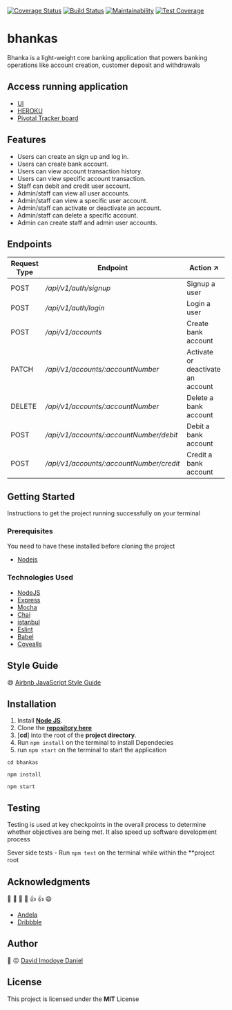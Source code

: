 [![Coverage Status](https://coveralls.io/repos/github/danndav/bhankas/badge.svg?branch=ch-165331606-integrate-travis-ci-coveralls)](https://coveralls.io/github/danndav/bhankas?branch=ch-165331606-integrate-travis-ci-coveralls) [![Build Status](https://travis-ci.org/danndav/bhankas.svg?branch=develop)](https://travis-ci.org/danndav/bhankas) [![Maintainability](https://api.codeclimate.com/v1/badges/94e81f1ec3fcb4311f32/maintainability)](https://codeclimate.com/github/danndav/bhankas/maintainability) [![Test Coverage](https://api.codeclimate.com/v1/badges/94e81f1ec3fcb4311f32/test_coverage)](https://codeclimate.com/github/danndav/bhankas/test_coverage)

# bhankas

Bhanka is a light-weight core banking application that powers banking operations like account creation, customer deposit and withdrawals

## Access running application

- [UI](https://danndav.github.io/bhankas/UI/)
- [HEROKU](https://bhanka.herokuapp.com/api/v1)
- [Pivotal Tracker board](https://www.pivotaltracker.com/n/projects/2320360)

## Features

- Users can create an sign up and log in.
- Users can create bank account.
- Users can view account transaction history.
- Users can view specific account transaction.
- Staff can debit and credit user account.
- Admin/staff can view all user accounts.
- Admin/staff can view a specific user account.
- Admin/staff can activate or deactivate an account.
- Admin/staff can delete a specific account.
- Admin can create staff and admin user accounts.

## Endpoints

| Request Type | Endpoint                                 | Action :arrow_upper_right:        |
| ------------ | ---------------------------------------- | --------------------------------- |
| POST         | _/api/v1/auth/signup_                    | Signup a user                     |
| POST         | _/api/v1/auth/login_                     | Login a user                      |
| POST         | _/api/v1/accounts_                       | Create bank account               |
| PATCH        | _/api/v1/accounts/:accountNumber_        | Activate or deactivate an account |
| DELETE       | _/api/v1/accounts/:accountNumber_        | Delete a bank account             |
| POST         | _/api/v1/accounts/:accountNumber/debit_  | Debit a bank account              |
| POST         | _/api/v1/accounts/:accountNumber/credit_ | Credit a bank account             |

## Getting Started

Instructions to get the project running successfully on your terminal

### Prerequisites

You need to have these installed before cloning the project

- [Nodejs](https://nodejs.org/en/download/)

### Technologies Used

- [NodeJS](https://nodejs.org)
- [Express](https://expressjs.com)
- [Mocha](https://mochajs.org)
- [Chai](www.chaijs.com)
- [istanbul](https://istanbul.js.org)
- [Eslint](https://eslint.org/)
- [Babel](https://babeljs.io/)
- [Covealls](https://coveralls.io/)

## Style Guide

:smile: [Airbnb JavaScript Style Guide](https://github.com/airbnb/javascript/)

## Installation

1. Install [**Node JS**](https://nodejs.org/en/).
2. Clone the [**repository here**](https://github.com/danndav/bhankas.git)
3. [**cd**] into the root of the **project directory**.
4. Run `npm install` on the terminal to install Dependecies
5. run `npm start` on the terminal to start the application

```
cd bhankas

npm install

npm start
```

## Testing

Testing is used at key checkpoints in the overall process to determine whether objectives are being met. It also speed up software development process

Sever side tests - Run `npm test` on the terminal while within the \*\*project root

## Acknowledgments

:clap: :clap: :clap: :clap: :+1: :+1: :smile:

- [Andela](http://andela.com)
- [Dribbble](https://dribbble.com)

## Author

:large_blue_circle: :persevere: [David Imodoye Daniel](https://github.com/danndav/bhankas)

## License

This project is licensed under the **MIT** License
